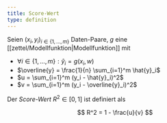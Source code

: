 ```yaml
---
title: Score-Wert
type: definition
---
```


Seien $(x_i, y_i)_{i \in \{ 1, \dots, m \}}$ Daten-Paare, $g$ eine [[zettel/Modellfunktion|Modellfunktion]] mit
- $\forall i \in \{ 1, \dots, m \} : \hat{y}_i = g(x_i, w)$
- $\overline{y} = \frac{1}{n} \sum_{i=1}^m \hat{y}_i$
- $u = \sum_{i=1}^m (y_i - \hat{y}_i)^2$
- $v = \sum_{i=1}^m (y_i - \overline{y}_i)^2$

Der *Score-Wert* $R^2 \in [0, 1]$ ist definiert als

$$
	R^2 = 1 - \frac{u}{v}
$$